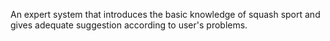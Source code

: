 An expert system that introduces the basic knowledge of squash sport and gives adequate suggestion according to user's problems.
